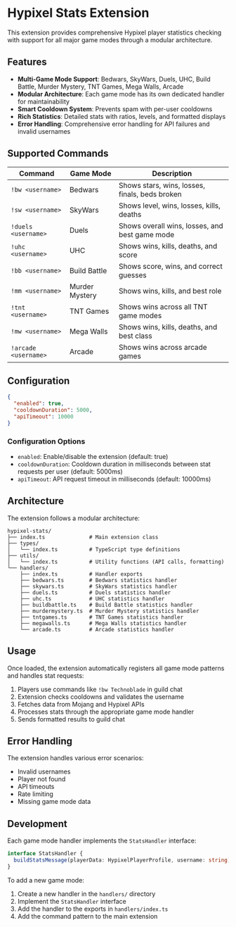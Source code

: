 # Hypixel Stats Extension

This extension provides comprehensive Hypixel player statistics checking with support for all major game modes through a modular architecture.

## Features

- **Multi-Game Mode Support**: Bedwars, SkyWars, Duels, UHC, Build Battle, Murder Mystery, TNT Games, Mega Walls, Arcade
- **Modular Architecture**: Each game mode has its own dedicated handler for maintainability
- **Smart Cooldown System**: Prevents spam with per-user cooldowns
- **Rich Statistics**: Detailed stats with ratios, levels, and formatted displays
- **Error Handling**: Comprehensive error handling for API failures and invalid usernames

## Supported Commands

| Command | Game Mode | Description |
|---------|-----------|-------------|
| `!bw <username>` | Bedwars | Shows stars, wins, losses, finals, beds broken |
| `!sw <username>` | SkyWars | Shows level, wins, losses, kills, deaths |
| `!duels <username>` | Duels | Shows overall wins, losses, and best game mode |
| `!uhc <username>` | UHC | Shows wins, kills, deaths, and score |
| `!bb <username>` | Build Battle | Shows score, wins, and correct guesses |
| `!mm <username>` | Murder Mystery | Shows wins, kills, and best role |
| `!tnt <username>` | TNT Games | Shows wins across all TNT game modes |
| `!mw <username>` | Mega Walls | Shows wins, kills, deaths, and best class |
| `!arcade <username>` | Arcade | Shows wins across arcade games |

## Configuration

```json
{
  "enabled": true,
  "cooldownDuration": 5000,
  "apiTimeout": 10000
}
```

### Configuration Options

- `enabled`: Enable/disable the extension (default: true)
- `cooldownDuration`: Cooldown duration in milliseconds between stat requests per user (default: 5000ms)
- `apiTimeout`: API request timeout in milliseconds (default: 10000ms)

## Architecture

The extension follows a modular architecture:

```
hypixel-stats/
├── index.ts              # Main extension class
├── types/
│   └── index.ts          # TypeScript type definitions
├── utils/
│   └── index.ts          # Utility functions (API calls, formatting)
└── handlers/
    ├── index.ts          # Handler exports
    ├── bedwars.ts        # Bedwars statistics handler
    ├── skywars.ts        # SkyWars statistics handler
    ├── duels.ts          # Duels statistics handler
    ├── uhc.ts            # UHC statistics handler
    ├── buildbattle.ts    # Build Battle statistics handler
    ├── murdermystery.ts  # Murder Mystery statistics handler
    ├── tntgames.ts       # TNT Games statistics handler
    ├── megawalls.ts      # Mega Walls statistics handler
    └── arcade.ts         # Arcade statistics handler
```

## Usage

Once loaded, the extension automatically registers all game mode patterns and handles stat requests:

1. Players use commands like `!bw Technoblade` in guild chat
2. Extension checks cooldowns and validates the username
3. Fetches data from Mojang and Hypixel APIs
4. Processes stats through the appropriate game mode handler
5. Sends formatted results to guild chat

## Error Handling

The extension handles various error scenarios:
- Invalid usernames
- Player not found
- API timeouts
- Rate limiting
- Missing game mode data

## Development

Each game mode handler implements the `StatsHandler` interface:

```typescript
interface StatsHandler {
  buildStatsMessage(playerData: HypixelPlayerProfile, username: string): string;
}
```

To add a new game mode:
1. Create a new handler in the `handlers/` directory
2. Implement the `StatsHandler` interface
3. Add the handler to the exports in `handlers/index.ts`
4. Add the command pattern to the main extension
